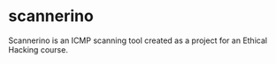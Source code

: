 # scannerino
Scannerino is an ICMP scanning tool created as a project for an Ethical Hacking course.
